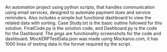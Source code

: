 An automation project using python scripts, that handles communication using email services, designed to automate payment dues and service reminders. Also includes a simple but functional dashboard to view the related data with sorting.
Case Study.txt is the basic outline followed for this solution.
FinalCode.py is the solution code, and Dashboard.py is the code for the Dashboard.
The pngs are functionality screenshots for the code and dashboard.
MockERPTestData.json was made using Mockaroo.com, it has 1000 lines of testing data in the format required by the script.
